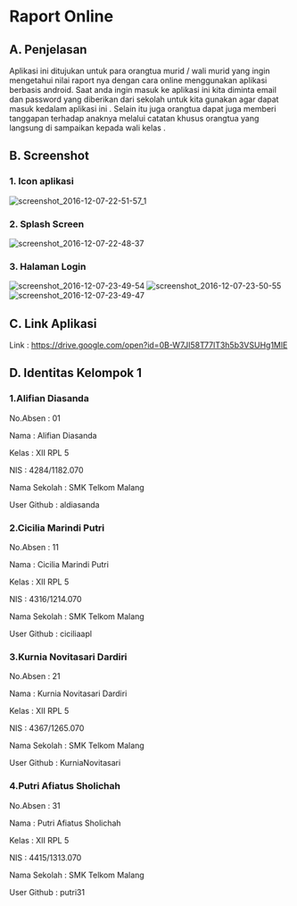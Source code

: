 # Raport Online

## A. Penjelasan
Aplikasi ini ditujukan untuk  para orangtua murid / wali murid yang ingin mengetahui nilai raport nya dengan cara online menggunakan aplikasi berbasis android. Saat anda ingin masuk ke aplikasi ini kita diminta email dan password yang diberikan dari sekolah untuk kita gunakan agar dapat masuk kedalam aplikasi ini . Selain itu juga orangtua dapat juga memberi tanggapan terhadap anaknya melalui catatan khusus orangtua yang langsung di sampaikan kepada wali kelas .


## B. Screenshot 
### 1. Icon aplikasi
![screenshot_2016-12-07-22-51-57_1](https://cloud.githubusercontent.com/assets/22438078/20976159/3b577af6-bcd4-11e6-845a-88e1290c79df.jpg)
### 2. Splash Screen
![screenshot_2016-12-07-22-48-37](https://cloud.githubusercontent.com/assets/22438078/20976161/3b5f9c68-bcd4-11e6-939a-2b974b019f95.jpg)
### 3. Halaman Login
![screenshot_2016-12-07-23-49-54](https://cloud.githubusercontent.com/assets/22438078/20977692/ea60c378-bcd8-11e6-820b-7570756684ff.jpg)
![screenshot_2016-12-07-23-50-55](https://cloud.githubusercontent.com/assets/22438078/20977693/ea6ab0fe-bcd8-11e6-810c-c4dbc2581a76.jpg)
![screenshot_2016-12-07-23-49-47](https://cloud.githubusercontent.com/assets/22438078/20977694/eb3da824-bcd8-11e6-9973-6233e891eff9.jpg)

## C. Link Aplikasi
Link : https://drive.google.com/open?id=0B-W7JI58T77lT3h5b3VSUHg1MlE

## D. Identitas Kelompok 1
### 1.Alifian Diasanda
No.Absen      : 01

Nama          : Alifian Diasanda

Kelas         : XII RPL 5

NIS           : 4284/1182.070

Nama Sekolah  : SMK Telkom Malang

User Github   : aldiasanda

### 2.Cicilia Marindi Putri
No.Absen      : 11

Nama          : Cicilia Marindi Putri

Kelas         : XII RPL 5

NIS           : 4316/1214.070

Nama Sekolah  : SMK Telkom Malang

User Github   : ciciliaapl

### 3.Kurnia Novitasari Dardiri
No.Absen      : 21

Nama          : Kurnia Novitasari Dardiri

Kelas         : XII RPL 5

NIS           : 4367/1265.070

Nama Sekolah  : SMK Telkom Malang

User Github   : KurniaNovitasari

### 4.Putri Afiatus Sholichah
No.Absen      : 31

Nama          : Putri Afiatus Sholichah

Kelas         : XII RPL 5

NIS           : 4415/1313.070

Nama Sekolah  : SMK Telkom Malang

User Github   : putri31

